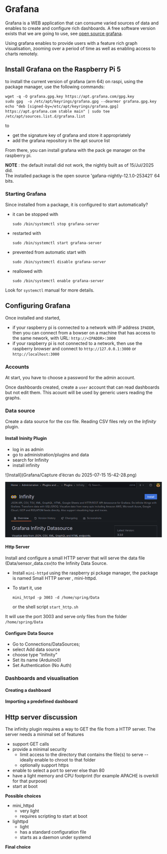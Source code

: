 # Grafana
Grafana is a WEB application that can consume varied sources of data and enables to create and configure rich dashboards. A free software version exists that we are going to use, see [open source grafana](https://grafana.com/oss/grafana/).

Using grafana enables to provide users with a feature rich graph visualisation, zooming over a period of time as well as enabling access to charts remotely.

## Install Grafana on the Raspberry Pi 5
to install the current version of grafana (arm 64) on raspi, using the package manager, use the following commands:

```
wget -q -O grafana.gpg.key https://apt.grafana.com/gpg.key
sudo gpg  -o /etc/apt/keyrings/grafana.gpg --dearmor grafana.gpg.key
echo "deb [signed-by=/etc/apt/keyrings/grafana.gpg] https://apt.grafana.com stable main" | sudo tee /etc/apt/sources.list.d/grafana.list

```
to

- get the signature key of grafana and store it appropriately
- add the grafana repository in the apt source list

From there, you can install grafana with the pack	ge manager on the raspberry pi.

**NOTE** : the default install did not work, the nightly built as of 15/Jul/2025 did.   
The installed package is the open source 'gafana-nightly-12.1.0-253421' 64 bits.



### Starting Grafana
Since installed from a package, it is configured to start automatically?

- it can be stopped with    
	```
	sudo /bin/systemctl stop grafana-server
	```
- restarted with  
	```
	sudo /bin/systemctl start grafana-server
	```	
- prevented from automatic start with  
	```
	sudo /bin/systemctl disable grafana-server
	```
- reallowed with  
	```
	sudo /bin/systemctl enable grafana-server
	```

Look for `systemctl` manual for more details.

## Configuring Grafana
Once installed and started, 
- if your raspberry pi is connected to a network with IP address `IPADDR`, then you can connect from a bowser on a machine that has access to the same nework, with URL: `http://<IPADDR>:3000`
- if your raspberry pi is not connected to a network, then use the raspberry browser and connect to `http://127.0.0.1:3000` or `http://localhost:3000`


### Accounts
At start, you have to choose a password for the admin account.

Once dashboards created, create a `user` account that can read dashboards but not edit them.
This acount will be used by generic users reading the graphs.

### Data source
Create a data source for the csv file. Reading CSV files rely on the *Infinity* plugin.

#### Install Ininity Plugin
- log in as admin
- go to administration/plugins and data
- search for Infinity
- install infinity

![Install](Grafana/Capture d’écran du 2025-07-15 15-42-28.png)

![Next step](Grafana/Install2.png)

#### Http Server 
Install and configure a small HTTP server that will serve the data file (Data/sensor_data.csv)to the Infinity Data Source.

- Install `mini-httpd` using the raspberry pi pckage manager, the package is named Small HTTP server , mini-httpd.
- To start it, use  
	```
	mini_httpd -p 3003 -d /home/spring/Data
	```
	
	or the shell script `start_http.sh`
	
It will use the port 3003 and serve only files from the folder `/home/spring/Data`

#### Configure Data Source

- Go to Connections/DataSources;
- select Add data source
- choose type "Infinity"
- Set its name (Arduino0)
- Set Authentication (No Auth)


### Dashboards and visualisation

#### Creating a dashboard

#### Importing a predefined dashboard 

## Http server discussion
The infinity plugin requires a way to GET the file from a HTTP server. The server needs a minimal set of features

* support GET calls
* provide a minimal security
     * limit access to the directory that contains the file(s) to serve -- ideally enable to chroot to that folder
     * optionally support https
* enable to select a port to server else than 80
* have a light memory and CPU footprint (for example APACHE is overkill for that purpose)
* start at boot

**Possible choices**

* mini_httpd
    * very light
    * requires scripting to start at boot
* lighttpd
    * light
    * has a standard configuration file
    * starts as a daemon under systemd

**Final choice**
